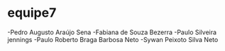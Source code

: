 # equipe7

-Pedro Augusto Araújo Sena
-Fabiana de Souza Bezerra
-Paulo Silveira jennings
-Paulo Roberto Braga Barbosa Neto
-Sywan Peixoto Silva Neto
